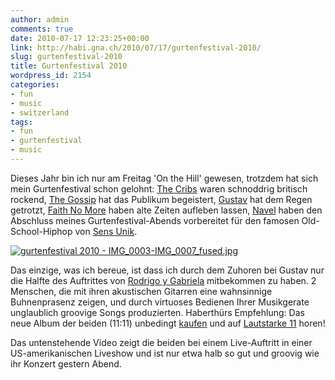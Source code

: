 ```yaml
---
author: admin
comments: true
date: 2010-07-17 12:23:25+00:00
link: http://habi.gna.ch/2010/07/17/gurtenfestival-2010/
slug: gurtenfestival-2010
title: Gurtenfestival 2010
wordpress_id: 2154
categories:
- fun
- music
- switzerland
tags:
- fun
- gurtenfestival
- music
---
```


Dieses Jahr bin ich nur am Freitag 'On the Hill' gewesen, trotzdem hat sich mein Gurtenfestival schon gelohnt: [The Cribs](http://www.thecribs.com/) waren schnoddrig britisch rockend, [The Gossip](http://www.gossipyouth.com/) hat das Publikum begeistert, [Gustav](http://www.gustav.ch/) hat dem Regen getrotzt, [Faith No More](http://www.fnm.com/) haben alte Zeiten aufleben lassen, [Navel](http://www.myspace.com/navelofswitzerland) haben den Abschluss meines Gurtenfestival-Abends vorbereitet für den famosen Old-School-Hiphop von [Sens Unik](http://en.wikipedia.org/wiki/Sens_Unik).




  

[![gurtenfestival 2010 - IMG_0003-IMG_0007_fused.jpg](http://habi.gna.ch/wp-content/uploads/2010/07/gurtenfestival-2010-IMG_0003-IMG_0007_fused-tm.jpg)](http://habi.gna.ch/wp-content/uploads/2010/07/gurtenfestival-2010-IMG_0003-IMG_0007_fused.jpg)




  

Das einzige, was ich bereue, ist dass ich durch dem Zuhoren bei Gustav nur die Halfte des Auftrittes von [Rodrigo y Gabriela](http://www.rodgab.com/) mitbekommen zu haben. 2 Menschen, die mit ihren akustischen Gitarren eine wahnsinnige Buhnenprasenz zeigen, und durch virtuoses Bedienen Ihrer Musikgerate unglaublich groovige Songs produzierten. Haberthürs Empfehlung: Das neue Album der beiden (11:11) unbedingt [kaufen](http://itunes.apple.com/ch/album/11-11/id327652836) und auf [Lautstarke 11](http://en.wikipedia.org/wiki/Up_to_eleven) horen!




Das untenstehende Video zeigt die beiden bei einem Live-Auftritt in einer US-amerikanischen Liveshow und ist nur etwa halb so gut und groovig wie ihr Konzert gestern Abend.


  
  
  
  


